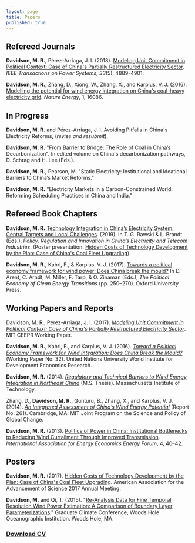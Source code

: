 ```yaml
---
layout: page
title: Papers
published: true
---
```




## Refereed Journals ##

**Davidson, M. R.**, Pérez-Arriaga, J. I. (2018). [Modeling Unit Commitment in Political Context: Case of China's Partially Restructured Electricity Sector](/2018-04-02-unit-commitment-china-political-context-ieee/). _IEEE Transactions on Power Systems_, _33_(5), 4889-4901.

**Davidson, M. R.**, Zhang, D., Xiong, W., Zhang, X., and Karplus, V. J. (2016). [Modelling the potential for wind energy integration on China's coal-heavy electricity grid](/2016-06-20-modelling-wind-energy-potential-China/). _Nature Energy_, 1, 16086.


## In Progress ##

**Davidson, M. R.** and Pérez-Arriaga, J. I. Avoiding Pitfalls in China's Electricity Reforms, (_revise and resubmit_).

**Davidson, M. R.** "From Barrier to Bridge: The Role of Coal in China’s Decarbonization". In edited volume on China's decarbonization pathways, D. Schrag and H. Lee (Eds.).

**Davidson, M. R.**, Pearson, M. "Static Electricity: Institutional and Ideational Barriers to China’s Market Reforms."

**Davidson, M. R.** "Electricity Markets in a Carbon-Constrained World: Reforming Scheduling Practices in China and India."

## Refereed Book Chapters ##

**Davidson, M. R.** [Technology Integration in China’s Electricity System: Central Targets and Local Challenges](https://www.cambridge.org/core/books/policy-regulation-and-innovation-in-chinas-electricity-and-telecom-industries/0BDE8075C1AAB175EB41A0E042A2C2F3). (2019). In T. G. Rawski & L. Brandt (Eds.), _Policy, Regulation and Innovation in China’s Electricity and Telecom Industries_. (Poster presentation: [Hidden Costs of Technology Development by the Plan: Case of China's Coal Fleet Upgrading](/2017-03-10-hidden-costs-technology-china-coal/))



**Davidson, M. R.**, Kahrl, F., & Karplus, V. J. (2017). [Towards a political economy framework for wind power: Does China break the mould?](/2017-04-12-oup-political-economy-framework-wind-china/) In D. Arent, C. Arndt, M. Miller, F. Tarp, & O. Zinaman (Eds.), _The Political Economy of Clean Energy Transitions_ (pp. 250–270). Oxford University Press.


## Working Papers and Reports ##

Davidson, M. R., Pérez-Arriaga, J. I. (2017). [_Modeling Unit Commitment in Political Context: Case of China's Partially Restructured Electricity Sector_](/2017-04-21-unit-commitment-china-political-context/). MIT CEEPR Working Paper.

**Davidson, M. R.**, Kahrl, F., and Karplus, V. J. (2016). [_Toward a Political Economy Framework for Wind Integration: Does China Break the Mould?_](/2016-04-01-political-economy-framework-wind-china/) (Working Paper No. 32). United Nations University World Institute for Development Economics Research.

**Davidson, M. R.** (2014). [_Regulatory and Technical Barriers to Wind Energy Integration in Northeast China_](/2014-05-09-ms-thesis/) (M.S. Thesis). Massachusetts Institute of Technology.

Zhang, D., **Davidson, M. R.**, Gunturu, B., Zhang, X., and Karplus, V. J. (2014). [_An Integrated Assessment of China’s Wind Energy Potential_](/2014-04-01-integrated-assessment-china-wind-energy/) (Report No. 261). Cambridge, MA: MIT Joint Program on the Science and Policy of Global Change.

**Davidson, M. R.** (2013). [Politics of Power in China: Institutional Bottlenecks to Reducing Wind Curtailment Through Improved Transmission](/2013-09-01-politics-power-china-wind-curtailment-transmission/). _International Association for Energy Economics Energy Forum_, 4, 40–42.

## Posters ##

**Davidson, M. R.** (2017). [Hidden Costs of Technology Development by the Plan: Case of China's Coal Fleet Upgrading](/2017-03-10-hidden-costs-technology-china-coal/). American Association for the Advancement of Science 2017 Annual Meeting.

**Davidson, M.** and Qi, T. (2015). "[Re-Analysis Data for Fine Temporal Resolution Wind Power Estimation: A Comparison of Boundary Layer Parameterizations](/2015-11-06-gcc-reanalysis-data-wind-applications/)." Graduate Climate Conference, Woods Hole Oceanographic Institution. Woods Hole, MA.


### [**Download CV**](/papers/Michael_Davidson_CV.pdf) ###
